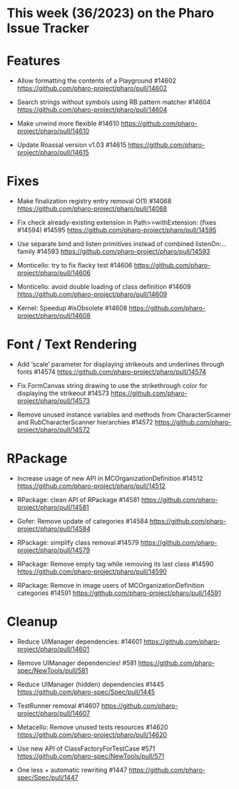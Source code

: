 # This week (36/2023) on the Pharo Issue Tracker


# Features

- Allow formatting the contents of a Playground #14602
	https://github.com/pharo-project/pharo/pull/14602

- Search strings without symbols using RB pattern matcher #14604
	https://github.com/pharo-project/pharo/pull/14604
	
- Make unwind more flexible #14610
	https://github.com/pharo-project/pharo/pull/14610
	
- Update Roassal version v1.03 #14615
	https://github.com/pharo-project/pharo/pull/14615
	
# Fixes

- Make finalization registry entry removal O(1) #14068
	https://github.com/pharo-project/pharo/pull/14068

- Fix check already-existing extension in Path>>withExtension: (fixes #14594) #14595
	https://github.com/pharo-project/pharo/pull/14595
	
- Use separate bind and listen primitives instead of combined listenOn:… family #14593
	https://github.com/pharo-project/pharo/pull/14593
	
- Monticello: try to fix flacky test #14606
	https://github.com/pharo-project/pharo/pull/14606
	
- Monticello: avoid double loading of class definition #14609
	https://github.com/pharo-project/pharo/pull/14609
	
- Kernel: Speedup #isObsolete #14608
	https://github.com/pharo-project/pharo/pull/14608

# Font / Text Rendering

- Add ‘scale’ parameter for displaying strikeouts and underlines through fonts #14574
	https://github.com/pharo-project/pharo/pull/14574

- Fix FormCanvas string drawing to use the strikethrough color for displaying the strikeout #14573
	https://github.com/pharo-project/pharo/pull/14573
	
- Remove unused instance variables and methods from CharacterScanner and RubCharacterScanner hierarchies #14572
	https://github.com/pharo-project/pharo/pull/14572
	
	
# RPackage

- Increase usage of new API in MCOrganizationDefinition #14512
	https://github.com/pharo-project/pharo/pull/14512
	
- RPackage: clean API of RPackage #14581
	https://github.com/pharo-project/pharo/pull/14581
	
- Gofer: Remove update of categories #14584
	https://github.com/pharo-project/pharo/pull/14584
	
- RPackage: simplify class removal #14579
	https://github.com/pharo-project/pharo/pull/14579
	
- RPackage: Remove empty tag while removing its last class #14590
	https://github.com/pharo-project/pharo/pull/14590
	
- RPackage: Remove in image users of MCOrganizationDefinition categories #14591
	https://github.com/pharo-project/pharo/pull/14591
	
	
# Cleanup

- Reduce UIManager dependencies: #14601
	https://github.com/pharo-project/pharo/pull/14601
	
- Remove UIManager dependencies! #581
	https://github.com/pharo-spec/NewTools/pull/581
	
- Reduce UIManager (hidden) dependencies #1445
	https://github.com/pharo-spec/Spec/pull/1445
	
- TestRunner removal #14607
	https://github.com/pharo-project/pharo/pull/14607
	
- Metacello: Remove unused tests resources #14620
	https://github.com/pharo-project/pharo/pull/14620
	
- Use new API of ClassFactoryForTestCase #571
	https://github.com/pharo-spec/NewTools/pull/571
	
- One less + automatic rewriting #1447
	https://github.com/pharo-spec/Spec/pull/1447